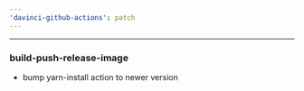 ```yaml
---
'davinci-github-actions': patch
---
```


---

### build-push-release-image

- bump yarn-install action to newer version
